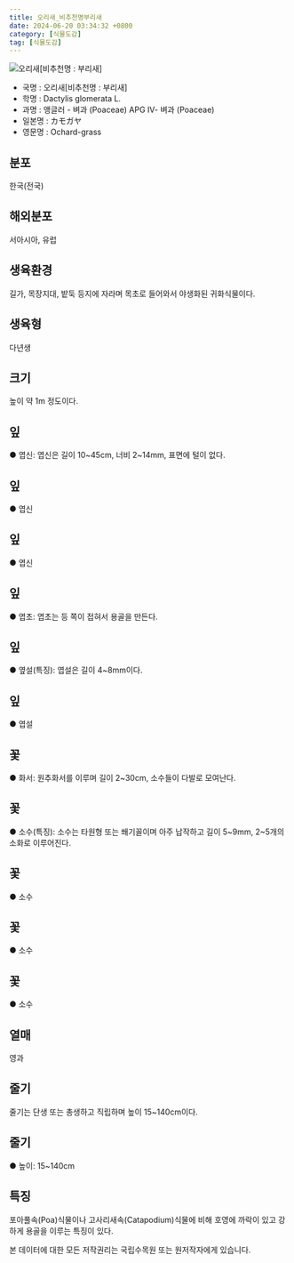 ```yaml
---
title: 오리새_비추천명부리새
date: 2024-06-20 03:34:32 +0800
category: [식물도감]
tag: [식물도감]
---
```




![오리새[비추천명 : 부리새]](/fileUpload/plants/basic/Gramineae/Dactylis/14379/1_th2.JPG)
- 국명 : 오리새[비추천명 : 부리새]
- 학명 : Dactylis glomerata L.
- 과명 : 앵글러 - 벼과 (Poaceae) APG Ⅳ- 벼과 (Poaceae)
- 일본명 : カモガヤ
- 영문명 : Ochard-grass


## 분포
한국(전국)
## 해외분포
서아시아, 유럽
## 생육환경
길가, 목장지대, 밭둑 등지에 자라며 목초로 들어와서 야생화된 귀화식물이다.
## 생육형
다년생
## 크기
높이 약 1m 정도이다.
## 잎
● 엽신: 엽신은 길이 10~45cm, 너비 2~14mm, 표면에 털이 없다.
## 잎
● 엽신
## 잎
● 엽신
## 잎
● 엽초: 엽초는 등 쪽이 접혀서 용골을 만든다.
## 잎
● 옆설(특징): 엽설은 길이 4~8mm이다.
## 잎
● 엽설
## 꽃
● 화서: 원추화서를 이루며 길이 2~30cm, 소수들이 다발로 모여난다.
## 꽃
● 소수(특징): 소수는 타원형 또는 쐐기꼴이며 아주 납작하고 길이 5~9mm, 2~5개의 소화로 이루어진다.
## 꽃
● 소수
## 꽃
● 소수
## 꽃
● 소수
## 열매
영과
## 줄기
줄기는 단생 또는 총생하고 직립하며 높이 15~140cm이다.
## 줄기
● 높이: 15~140cm
## 특징
포아풀속(Poa)식물이나 고사리새속(Catapodium)식물에 비해 호영에 까락이 있고 강하게 용골을 이루는 특징이 있다.






본 데이터에 대한 모든 저작권리는 국립수목원 또는 원저작자에게 있습니다.
